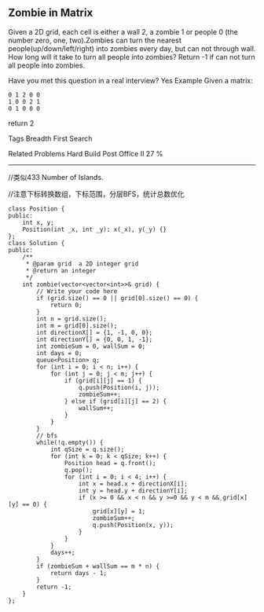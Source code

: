 ## Zombie in Matrix  ##

Given a 2D grid, each cell is either a wall 2, a zombie 1 or people 0 (the number zero, one, two).Zombies can turn the nearest people(up/down/left/right) into zombies every day, but can not through wall. How long will it take to turn all people into zombies? Return -1 if can not turn all people into zombies.

Have you met this question in a real interview? Yes
Example
Given a matrix:

	0 1 2 0 0
	1 0 0 2 1
	0 1 0 0 0
return 2

Tags 
Breadth First Search

Related Problems 
Hard Build Post Office II 27 %

----------
//类似433 Number of Islands.

//注意下标转换数组，下标范围，分层BFS，统计总数优化

	class Position {
	public:
	    int x, y;
	    Position(int _x, int _y): x(_x), y(_y) {}
	};
	class Solution {
	public:
	    /**
	     * @param grid  a 2D integer grid
	     * @return an integer
	     */
	    int zombie(vector<vector<int>>& grid) {
	        // Write your code here
	        if (grid.size() == 0 || grid[0].size() == 0) {
	            return 0;
	        }
	        int n = grid.size();
	        int m = grid[0].size();
	        int directionX[] = {1, -1, 0, 0};
	        int directionY[] = {0, 0, 1, -1};
	        int zombieSum = 0, wallSum = 0;
	        int days = 0;
	        queue<Position> q;
	        for (int i = 0; i < n; i++) {
	            for (int j = 0; j < m; j++) {
	                if (grid[i][j] == 1) {
	                    q.push(Position(i, j));
	                    zombieSum++;
	                } else if (grid[i][j] == 2) {
	                    wallSum++;
	                }
	            }
	        }
	        // bfs
	        while(!q.empty()) {
	            int qSize = q.size();
	            for (int k = 0; k < qSize; k++) {
	                Position head = q.front();
	                q.pop();
	                for (int i = 0; i < 4; i++) {
	                    int x = head.x + directionX[i];
	                    int y = head.y + directionY[i];
	                    if (x >= 0 && x < n && y >=0 && y < m && grid[x][y] == 0) {
	                        grid[x][y] = 1;
	                        zombieSum++;
	                        q.push(Position(x, y));
	                    }
	                }
	            }
	            days++;
	        }
	        if (zombieSum + wallSum == m * n) {
	            return days - 1;
	        }
	        return -1;
	    }
	};